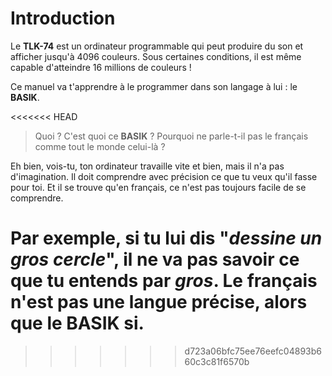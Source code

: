 # Introduction

Le __TLK-74__ est un ordinateur programmable qui peut produire du son et afficher jusqu'à 4096 couleurs. Sous certaines conditions, il est même capable d'atteindre 16 millions de couleurs !

Ce manuel va t'apprendre à le programmer dans son langage à lui : le __BASIK__.

<<<<<<< HEAD
> Quoi ? C'est quoi ce __BASIK__ ? Pourquoi ne parle-t-il pas le français comme tout le monde celui-là ?

Eh bien, vois-tu, ton ordinateur travaille vite et bien, mais il n'a pas d'imagination. Il doit comprendre avec précision ce que tu veux qu'il fasse pour toi. Et il se trouve qu'en français, ce n'est pas toujours facile de se comprendre.

Par exemple, si tu lui dis "_dessine un gros cercle_", il ne va pas savoir ce que tu entends par _gros_. Le français n'est pas une langue précise, alors que le __BASIK__ si.
=======
>>>>>>> d723a06bfc75ee76eefc04893b660c3c81f6570b
